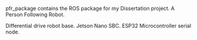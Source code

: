 pfr_package contains the ROS package for my Dissertation project.
A Person Following Robot.

Differential drive robot base.
Jetson Nano SBC.
ESP32 Microcontroller serial node.
